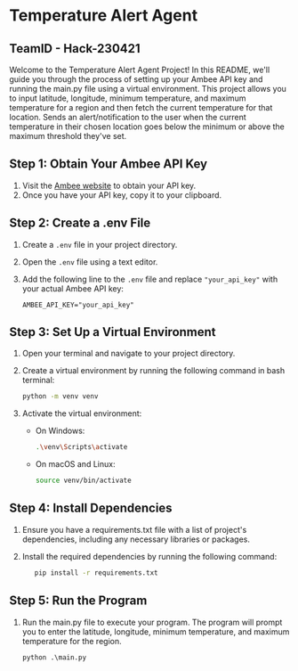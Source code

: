 # Temperature Alert Agent
## TeamID - Hack-230421

Welcome to the Temperature Alert Agent Project! In this README, we'll guide you through the process of setting up your Ambee API key and running the main.py file using a virtual environment. This project allows you to input latitude, longitude, minimum temperature, and maximum temperature for a region and then fetch the current temperature for that location. Sends an alert/notification to the user when the current temperature in their chosen location goes below the minimum or above the maximum threshold they've set.

## Step 1: Obtain Your Ambee API Key

1. Visit the [Ambee website](https://www.ambee.com/) to obtain your API key.
2. Once you have your API key, copy it to your clipboard.

## Step 2: Create a .env File

1. Create a `.env` file in your project directory.
2. Open the `.env` file using a text editor.
3. Add the following line to the `.env` file and replace `"your_api_key"` with your actual Ambee API key:

   ```dotenv
   AMBEE_API_KEY="your_api_key"

## Step 3: Set Up a Virtual Environment

1. Open your terminal and navigate to your project directory.
2. Create a virtual environment by running the following command in bash terminal:

   ```bash
   python -m venv venv
   
3. Activate the virtual environment:
   * On Windows:
        ```bash
        .\venv\Scripts\activate

   * On macOS and Linux:
        ```bash
        source venv/bin/activate

## Step 4: Install Dependencies

1. Ensure you have a requirements.txt file with a list of project's dependencies, including any necessary libraries or packages.
2. Install the required dependencies by running the following command:

   ```bash
      pip install -r requirements.txt

## Step 5: Run the Program

1. Run the main.py file to execute your program. The program will prompt you to enter the latitude, longitude, minimum temperature, and maximum temperature for the region.

   ```bash
   python .\main.py 
